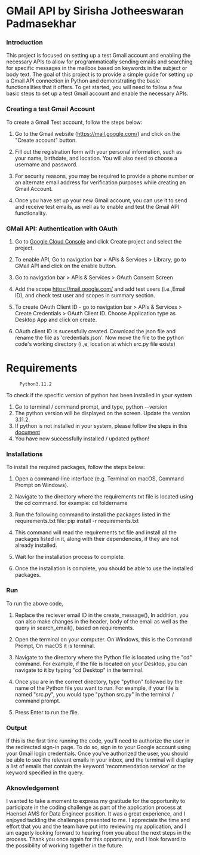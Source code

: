 #  GMail API by Sirisha Jotheeswaran Padmasekhar

### Introduction 

This project is focused on setting up a test Gmail account and enabling the necessary APIs to allow for programmatically sending emails and searching for specific messages in the mailbox based on keywords in the subject or body text. The goal of this project is to provide a simple guide for setting up a Gmail API connection in Python and demonstrating the basic functionalities that it offers. To get started, you will need to follow a few basic steps to set up a test Gmail account and enable the necessary APIs.

### Creating a test Gmail Account 

To create a Gmail Test account, follow the steps below:

1. Go to the Gmail website (https://mail.google.com/) and click on the "Create account" button.

2. Fill out the registration form with your personal information, such as your name, birthdate, and location. You will also need to choose a username and password.

3. For security reasons, you may be required to provide a phone number or an alternate email address for verification purposes while creating an Gmail Account. 

4. Once you have set up your new Gmail account, you can use it to send and receive test emails, as well as to enable and test the Gmail API functionality.

### GMail API: Authentication with OAuth

1. Go to [Google Cloud Console](https://console.cloud.google.com/getting-started) and click Create project and select the project. 

2. To enable API, Go to navigation bar > APIs & Services > Library, go to GMail API and click on the enable button. 

3. Go to navigation bar > APIs & Services > OAuth Consent Screen 

4. Add the scope https://mail.google.com/ and add test users (i.e.,Email ID), and check test user and scopes in summary section. 

5. To create  OAuth Client ID -  go to navigation bar > APIs & Services > Create Credentials > OAuth Client ID. Choose Application type as Desktop App and click on create. 

6. OAuth client ID is sucessfully created. Download the json file and rename the file as 'credentials.json'. Now move the file to the python code's working directory (i.,e, location at which src.py file exists)


# Requirements 
   
         Python3.11.2

To check if the specific version of python has been installed in your system 

1. Go to terminal / command prompt, and type,  python --version   
2. The python version will be displayed on the screen. Update the version 3.11.2. 
3. If python is not installed in your system, please follow the steps in this [document](https://packaging.python.org/en/latest/tutorials/installing-packages/) 
4. You have now successfully installed / updated python! 

### Installations 

To install the required packages, follow the steps below: 

1. Open a command-line interface (e.g. Terminal on macOS, Command Prompt on Windows).

2. Navigate to the directory where the requirements.txt file is located using the cd command.
               for example: cd foldername 

3. Run the following command to install the packages listed in the requirements.txt file:
               pip install -r requirements.txt

4. This command will read the requirements.txt file and install all the packages listed in it, along with their dependencies, if they are not already installed.

5. Wait for the installation process to complete. 

6. Once the installation is complete, you should be able to use the installed packages. 


### Run

To run the above code, 

1. Replace the reciever email ID in the create_message(), In addition, you can also make changes in the header, body of the email as well as the query in search_email(), based on requirements.  

2. Open the terminal on your computer. On Windows, this is the Command Prompt, On macOS it is terminal. 

3. Navigate to the directory where the Python file is located using the "cd" command. For example, if the file is located on your Desktop, you can navigate to it by typing "cd Desktop" in the terminal.

4. Once you are in the correct directory, type "python" followed by the name of the Python file you want to run. For example, if your file is named "src.py", you would type "python src.py" in the terminal / command prompt.

5. Press Enter to run the file.

### Output

If this is the first time running the code, you'll need to authorize the user in the redirected sign-in page. To do so, sign in to your Google account using your Gmail login credentials. Once you've authorized the user, you should be able to see the relevant emails in your inbox, and the terminal will display a list of emails that contain the keyword 'recommendation service' or the keyword specified in the query.

### Aknowledgement 

I wanted to take a moment to express my gratitude for the opportunity to participate in the coding challenge as part of the application process at Haensel AMS for Data Engineer position. It was a great experience, and I enjoyed tackling the challenges presented to me. I appreciate the time and effort that you and the team have put into reviewing my application, and I am eagerly looking forward to hearing from you about the next steps in the process. Thank you once again for this opportunity, and I look forward to the possibility of working together in the future.














